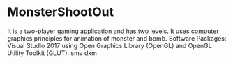 # MonsterShootOut
It is a two-player gaming application and has two levels. It uses computer graphics principles for animation of monster and bomb.
Software Packages: Visual Studio 2017 using Open Graphics Library (OpenGL) and OpenGL Utility Toolkit (GLUT).
   smv dxm 
